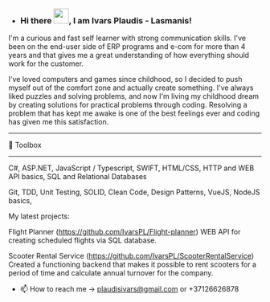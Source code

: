 - ### Hi there <img src="https://raw.githubusercontent.com/MartinHeinz/MartinHeinz/master/wave.gif" width="30px">, I am Ivars Plaudis - Lasmanis!

I'm a curious and fast self learner with strong communication skills. I've been on the end-user side of ERP programs and e-com for more than 4 years and that gives me a great understanding of how everything should work for the customer.

I've loved computers and games since childhood, so I decided to push myself out of the comfort zone and actually create something. I've always liked puzzles and solving problems, and now I'm living my childhood dream by creating solutions for practical problems through coding. Resolving a problem that has kept me awake is one of the best feelings ever and coding has given me this satisfaction.

---

🧰 Toolbox

---
C#,
ASP.NET,
JavaScript / Typescript,
SWIFT,
HTML/CSS,
HTTP and WEB API basics,
SQL and Relational Databases

Git,
TDD,
Unit Testing,
SOLID,
Clean Code,
Design Patterns,
VueJS,
NodeJS basics,

My latest projects: 

Flight Planner (https://github.com/IvarsPL/Flight-planner)
WEB API for creating scheduled flights via SQL database.

Scooter Rental Service (https://github.com/IvarsPL/ScooterRentalService)
Created a functioning backend that makes it possible to rent scooters for a period of time and calculate annual turnover for the company.

- 📫 How to reach me -> plaudisivars@gmail.com or +37126626878

